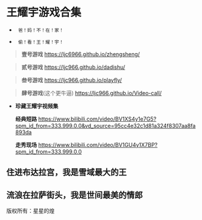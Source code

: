 # 王耀宇游戏合集


- ``` 爸！妈！不！在！家！```

- ``` 偷！看！王！耀！宇！```


> **壹号游戏**  https://ljc6966.github.io/zhengsheng/

> **贰号游戏**  https://ljc966.github.io/dadishu/

> **叁号游戏**  https://ljc966.github.io/playfly/

> **肆号游戏**(这个更牛逼)  https://ljc966.github.io/Video-call/



 - **珍藏王耀宇视频集** 


   **经典短路**    https://www.bilibili.com/video/BV1XS4y1e7G5?spm_id_from=333.999.0.0&vd_source=95cc4e32c1d81a324f8307aa8fa893da
   
   **走秀现场**    https://www.bilibili.com/video/BV1GU4y1X7BP?spm_id_from=333.999.0.0








  ## 住进布达拉宫，我是雪域最大的王

  ## 流浪在拉萨街头，我是世间最美的情郎











版权所有：星星的煌
